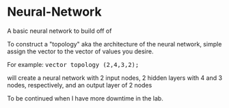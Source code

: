 # Neural-Network
A basic neural network to build off of

To construct a "topology" aka the architecture of the neural network,
simple assign the vector<unsigned> to the vector of values you desire.

For example:
<tt>
  vector<unsigned> topology (2,4,3,2);
</tt>

will create a neural network with 2 input nodes, 2 hidden layers with 4 and 3 nodes, respectively,
and an output layer of 2 nodes

To be continued when I have more downtime in the lab.
